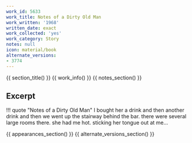 ```yaml
---
work_id: 5633
work_title: Notes of a Dirty Old Man
work_written: '1968'
written_date: exact
work_collected: 'yes'
work_category: Story
notes: null
icon: material/book
alternate_versions:
- 3774
---
```


{{ section_title() }}
{{ work_info() }}
{{ notes_section() }}
## Excerpt
!!! quote "Notes of a Dirty Old Man"
    I bought her a drink and then another drink and then we went up the stairway behind the bar. there were several large rooms there. she had me hot. sticking her tongue out at me...

{{ appearances_section() }}
{{ alternate_versions_section() }}